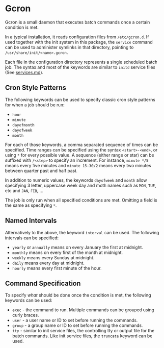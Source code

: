 # Gcron

Gcron is a small daemon that executes batch commands once a certain
condition is met.

In a typical installation, it reads configuration files from `/etc/gcron.d`.
If used together with the init system in this package, the `service` command
can be used to administer symlinks in that directory, pointing
to `/usr/share/init/<name>.gcron`.

Each file in the configuration directory represents a single scheduled batch
job. The syntax and most of the keywords are similar to `initd` service files
(See [services.md](services.md)).

## Cron Style Patterns

The following keywords can be used to specify classic cron style patterns for
when a job should be run:

 * `hour`
 * `minute`
 * `dayofmonth`
 * `dayofweek`
 * `month`

For each of those keywords, a comma separated sequence of times can be
specified. Time ranges can be specified using the syntax `<start>-<end>`,
or using `*` for every possible value. A sequence (either range or star)
can be suffixed with `/<step>` to specify an increment.
For instance, `minute */5` means every five minutes and `minute 15-30/2`
means every two minutes between quarter past and half past.

In addition to numeric values, the keywords `dayofweek` and `month` allow
specifying 3 letter, uppercase week day and moth names such as `MON`, `TUE`,
etc and `JAN`, `FEB`, ...

The job is only run when all specified conditions are met. Omitting a field
is the same as specifying `*`.

## Named Intervals

Alternatively to the above, the keyword `interval` can be used. The following
intervals can be specified:

 * `yearly` or `annually` means on every January the first at midnight.
 * `monthly` means on every first of the month at midnight.
 * `weekly` means every Sunday at midnight.
 * `daily` means every day at midnight.
 * `hourly` means every first minute of the hour.

## Command Specification

To specify *what* should be done once the condition is met, the following
keywords can be used:

 * `exec` - the command to run. Multiple commands can be grouped
   using curly braces.
 * `user` - a user name or ID to set before running the commands.
 * `group` - a group name or ID to set before running the commands.
 * `tty` - similar to init service files, the controlling tty or output file
   for the batch commands. Like init service files, the `truncate` keyword
   can be used.
